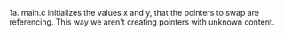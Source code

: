 1a. main.c initializes the values x and y, that the pointers to swap are referencing. This way we aren't creating pointers with unknown content.
